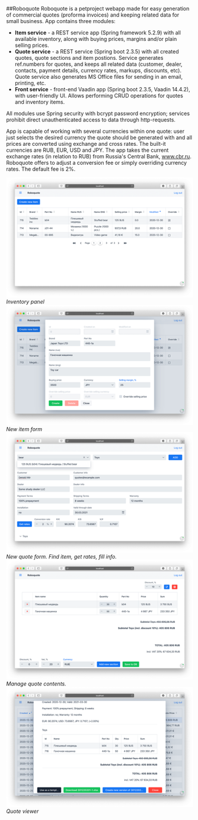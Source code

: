 ##Roboquote 
Roboquote is a petproject webapp made for easy generation of commercial quotes (proforma invoices) and keeping related 
data for small business. App contains three modules:  

 + **Item service** - a REST service app (Spring framework 5.2.9) with all available inventory, along with buying prices, 
 margins and/or plain selling 
 prices.
 + **Quote service** - a REST service (Spring boot 2.3.5) with all created quotes, quote sections and item postions. 
 Service generates ref.numbers for quotes, and keeps all related data (customer, dealer, contacts, payment details, 
 currency rates, markups, discounts, etc). Quote service also generates MS Office files for sending in an email, 
 printing, etc.  
 + **Front service** - front-end Vaadin app (Spring boot 2.3.5, Vaadin 14.4.2), with user-friendly UI. Allows performing 
 CRUD operations for quotes and inventory items.  
 
 All modules use Spring security with bcrypt password encryption; services prohibit direct unauthenticated access to 
 data through http-requests.  
 
 App is capable of working with several currencies within one quote: user just selects the desired currency the quote 
 should be generated with and all prices are converted using exchange and cross rates. The built-it currencies are RUB, 
 EUR, USD and JPY. The app takes the current exchange rates (in relation to RUB) from Russia's Central Bank, www.cbr.ru. 
 Roboquote offers to adjust a conversion fee or simply overriding currency rates. The default fee is 2%. 
 

![](readme_img/inventory.png)
_Inventory panel_
![](readme_img/new_item.png)
_New item form_
![](readme_img/compose_quote_1.png)
_New quote form. Find item, get rates, fill info._
![](readme_img/compose_quote_2.png)
_Manage quote contents._
![](readme_img/quote_view.png)
_Quote viewer_
